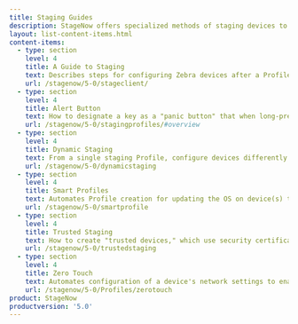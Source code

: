 ```yaml
---
title: Staging Guides
description: StageNow offers specialized methods of staging devices to align with organizational needs for efficiency, security and industry technologies.
layout: list-content-items.html
content-items:
  - type: section
    level: 4
    title: A Guide to Staging
    text: Describes steps for configuring Zebra devices after a Profile has been created. 
    url: /stagenow/5-0/stageclient/
  - type: section
    level: 4
    title: Alert Button
    text: How to designate a key as a "panic button" that when long-pressed executes an intent to perform a customized task such as dialing an emergency phone number. 
    url: /stagenow/5-0/stagingprofiles/#overview
  - type: section
    level: 4
    title: Dynamic Staging
    text: From a single staging Profile, configure devices differently based on how and/or where the devices are to be deployed.
    url: /stagenow/5-0/dynamicstaging
  - type: section
    level: 4
    title: Smart Profiles
    text: Automates Profile creation for updating the OS on device(s) to any other version. 
    url: /stagenow/5-0/smartprofile
  - type: section
    level: 4
    title: Trusted Staging
    text: How to create "trusted devices," which use security certificates to protect staged devices from unauthorized configuration changes.  
    url: /stagenow/5-0/trustedstaging
  - type: section
    level: 4
    title: Zero Touch
    text: Automates configuration of a device's network settings to enable new or refreshed devices to access Google Zero Touch servers for Device-Owner EMM Enrollment with no user interaction.
    url: /stagenow/5-0/Profiles/zerotouch
product: StageNow
productversion: '5.0'
---
```

 














